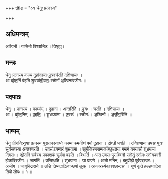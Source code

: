 +++
title = "०१ धेनुः प्रत्नस्य"

+++
## अधिमन्त्रम्
अश्विनौ। गाथिनो विश्वामित्रः। त्रिष्टुप्।

## मन्त्रः
धे॒नुः प्र॒त्नस्य॒ काम्यं॒ दुहा॑ना॒न्तः पु॒त्रश्च॑रति॒ दक्षि॑णायाः ।  
आ द्यो॑त॒निं व॑हति शु॒भ्रया॑मो॒षसः॒ स्तोमो॑ अ॒श्विना॑वजीगः ॥

## पदपाठः
धे॒नुः । प्र॒त्नस्य॑ । काम्य॑म् । दुहा॑ना । अ॒न्तरिति॑ । पु॒त्रः । च॒र॒ति॒ । दक्षि॑णायाः ।  
आ । द्यो॒त॒निम् । व॒ह॒ति॒ । शु॒भ्रऽया॑मा । उ॒षसः॑ । स्तोमः॑ । अ॒श्विनौ॑ । अ॒जी॒ग॒रिति॑ ॥

## भाष्यम्
धेनुः प्रीणयित्र्युषाः प्रत्नस्य पुरातनस्याग्नेः काम्यं कमनीयं पयो दुहाना । दोग्ध्री भवति । दक्शिणाया उषसः पुत्रः सूर्यस्तस्या अन्तश्चरति । उषसोऽनन्तरं शुभ्रयामा । सूर्यकिरणसम्पर्काच्छुभ्रतया गमनं यस्यासौ शुभ्रयामा दिवसः । द्योतनिं सर्वस्य प्रकाशकं सूर्यमा वहति । बिभर्ति । आत उषसः पुराश्विनौ स्तोतुं स्तोमः स्तोत्रकारी होत्रादिरजीगः । जागर्ति । उत्तिष्थति । शुभ्रयामा । या प्रापणे । आतो मनिन् । बहुव्रीहौ पूर्वपदस्वरः । अजीग । जागृनिद्राक्षये । लङि तिप्यदादित्वाच्छपो लुक् । आकारस्येकारश्छान्दसः । गुणे कृते हल्ङ्यादिना तिपो लोपः ॥ १ ॥